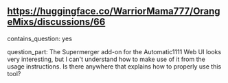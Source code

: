 ## https://huggingface.co/WarriorMama777/OrangeMixs/discussions/66

contains_question: yes

question_part: The Supermerger add-on for the Automatic1111 Web UI looks very interesting, but I can't understand how to make use of it from the usage instructions.  Is there anywhere that explains how to properly use this tool?